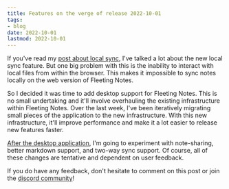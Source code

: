 ```yaml
---
title: Features on the verge of release 2022-10-01
tags:
- blog
date: 2022-10-01
lastmod: 2022-10-01
---
```


If you've read my [post about local sync](alternative-sync-local-only-for-fn.md), I've talked a lot about the new local sync feature. But one big problem with this is the inability to interact with local files from within the browser. This makes it impossible to sync notes locally on the web version of Fleeting Notes.

So I decided it was time to add desktop support for Fleeting Notes. This is no small undertaking and it'll involve overhauling the existing infrastructure within Fleeting Notes. Over the last week, I've been iteratively migrating small pieces of the application to the new infrastructure. With this new infrastructure, it'll improve performance and make it a lot easier to release new features faster. 

[After the desktop application](roadmap.md), I'm going to experiment with note-sharing, better markdown support, and two-way sync support. Of course, all of these changes are tentative and dependent on user feedback. 

If you do have any feedback, don't hesitate to comment on this post or join the [discord community](https://discord.gg/xrj6yuGNmx)!
